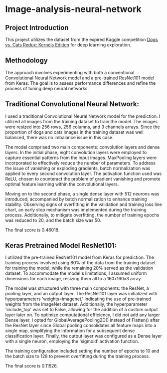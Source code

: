 # Image-analysis-neural-network
## Project Introduction
This project utilizes the dataset from the expired Kaggle competition [Dogs vs. Cats Redux: Kernels Edition](https://www.kaggle.com/c/dogs-vs-cats-redux-kernels-edition/overview) for deep learning exploration.

## Methodology
The approach involves experimenting with both a conventional Convolutional Neural Network model and a pre-trained ResNet101 model from Keras. The goal is to assess performance differences and refine the process of tuning deep neural networks.

## Traditional Convolutional Neural Network:
I used a traditional Convolutional Neural Network model for the prediction. I utilized all images from the training dataset to train the model. The images were resized into 256 rows, 256 columns, and 3 channels arrays. Since the proportion of dogs and cats images in the training dataset was well balanced, there was no imbalance issue in this case.

The model comprised two main components: convolution layers and dense layers. In the initial phase, eight convolution layers were employed to capture essential patterns from the input images. MaxPooling layers were incorporated to effectively reduce the number of parameters. To address the issue of vanishing or exploding gradients, batch normalization was applied to every second convolution layer. The activation function used was ReLU, chosen to counteract the problem of gradient vanishing and promote optimal feature learning within the convolutional layers.

Moving on to the second phase, a single dense layer with 512 neurons was introduced, accompanied by batch normalization to enhance training stability. Observing signs of overfitting in the validation and training loss line chart, an early stop mechanism was implemented during the training process. Additionally, to mitigate overfitting, the number of training epochs was reduced to 20, and the batch size was 50. 

The final score is 0.46018. 

## Keras Pretrained Model ResNet101:
I utilized the pre-trained ResNet101 model from Keras for prediction. The training process involved using 80% of the data from the training dataset for training the model, while the remaining 20% served as the validation dataset. To accommodate the model's limitations, I assumed uniform dimensions for each image, resizing them all to a 160x160x3 array.

The model was structured with three main components: the ResNet, a pooling layer, and an output layer. The ResNet101 layer was initialized with hyperparameters 'weights=imagenet,' indicating the use of pre-trained weights from the ImageNet dataset. Additionally, the hyperparameter 'include_top' was set to False, allowing for the addition of a custom output layer later on. To optimize computational efficiency, I did not add any larger Dense layer. I opted for GlobalAveragePooling2D() instead of Flatten() after the ResNet layer since Global pooling consolidates all feature maps into a single map, simplifying the information for a subsequent dense classification layer. Finally, the output layer was configured as a Dense layer with a single neuron, employing the 'sigmoid' activation function.

The training configuration included setting the number of epochs to 10 and the batch size to 128 to prevent overfitting during the training process.

The final score is 0.11526.
